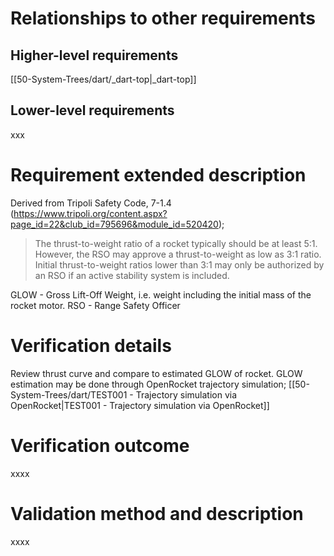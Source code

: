 # Relationships to other requirements
## Higher-level requirements
[[50-System-Trees/dart/_dart-top|_dart-top]]
## Lower-level requirements
xxx
# Requirement extended description
Derived from Tripoli Safety Code, 7-1.4 (https://www.tripoli.org/content.aspx?page_id=22&club_id=795696&module_id=520420);
>The thrust-to-weight ratio of a rocket typically should be at least 5:1. However, the RSO may approve a thrust-to-weight as low as 3:1 ratio.  Initial thrust-to-weight ratios lower than 3:1 may only be authorized by an RSO if an active stability system is included.

GLOW - Gross Lift-Off Weight, i.e. weight including the initial mass of the rocket motor.
RSO - Range Safety Officer
# Verification details
Review thrust curve and compare to estimated GLOW of rocket. GLOW estimation may be done through OpenRocket trajectory simulation; [[50-System-Trees/dart/TEST001 - Trajectory simulation via OpenRocket|TEST001 - Trajectory simulation via OpenRocket]]
# Verification outcome
xxxx

# Validation method and description
xxxx